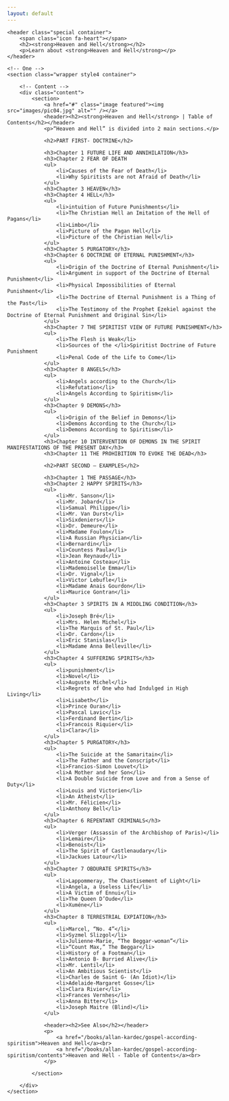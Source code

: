 ```yaml
---
layout: default
---
```


<!-- Main -->
<article id="main">

	<header class="special container">
		<span class="icon fa-heart"></span>
		<h2><strong>Heaven and Hell</strong></h2>
		<p>Learn about <strong>Heaven and Hell</strong></p>
	</header>

	<!-- One -->
	<section class="wrapper style4 container">

		<!-- Content -->
		<div class="content">
			<section>
				<a href="#" class="image featured"><img src="images/pic04.jpg" alt="" /></a>
				<header><h2><strong>Heaven and Hell</strong> | Table of Contents</h2></header>
				<p>“Heaven and Hell” is divided into 2 main sections.</p>
				
				<h2>PART FIRST- DOCTRINE</h2>

				<h3>Chapter 1 FUTURE LIFE AND ANNIHILATION</h3>
				<h3>Chapter 2 FEAR OF DEATH
				<ul>
					<li>Causes of the Fear of Death</li>
					<li>Why Spiritists are not Afraid of Death</li>
				</ul>
				<h3>Chapter 3 HEAVEN</h3>
				<h3>Chapter 4 HELL</h3>
				<ul>
					<li>intuition of Future Punishments</li>
					<li>The Christian Hell an Imitation of the Hell of Pagans</li>
					<li>Limbo</li>
					<li>Picture of the Pagan Hell</li>
					<li>Picture of the Christian Hell</li>
				</ul>
				<h3>Chapter 5 PURGATORY</h3>
				<h3>Chapter 6 DOCTRINE OF ETERNAL PUNISHMENT</h3>
				<ul>
					<li>Origin of the Doctrine of Eternal Punishment</li>
					<li>Argument in support of the Doctrine of Eternal Punishment</li>
					<li>Physical Impossibilities of Eternal Punishment</li>
					<li>The Doctrine of Eternal Punishment is a Thing of the Past</li>
					<li>The Testimony of the Prophet Ezekiel against the Doctrine of Eternal Punishment and Original Sin</li>
				</ul>
				<h3>Chapter 7 THE SPIRITIST VIEW OF FUTURE PUNISHMENT</h3>
				<ul>
					<li>The Flesh is Weak</li>
					<li>Sources of the </li>Spiritist Doctrine of Future Punishment
					<li>Penal Code of the Life to Come</li>
				</ul>
				<h3>Chapter 8 ANGELS</h3>
				<ul>
					<li>Angels according to the Church</li>
					<li>Refutation</li>
					<li>Angels According to Spiritism</li>
				</ul>
				<h3>Chapter 9 DEMONS</h3>
				<ul>
					<li>Origin of the Belief in Demons</li>
					<li>Demons According to the Church</li>
					<li>Demons According to Spiritism</li>
				</ul>
				<h3>Chapter 10 INTERVENTION OF DEMONS IN THE SPIRIT MANIFESTATIONS OF THE PRESENT DAY</h3>
				<h3>Chapter 11 THE PROHIBITION TO EVOKE THE DEAD</h3>
			
				<h2>PART SECOND – EXAMPLES</h2>
			
				<h3>Chapter 1 THE PASSAGE</h3>
				<h3>Chapter 2 HAPPY SPIRITS</h3>
				<ul>
					<li>Mr. Sanson</li>
					<li>Mr. Jobard</li>
					<li>Samual Philippe</li>
					<li>Mr. Van Durst</li>
					<li>Sixdeniers</li>
					<li>Dr. Demeure</li>
					<li>Madame Foulon</li>
					<li>A Russian Physician</li>
					<li>Bernardin</li>
					<li>Countess Paula</li>
					<li>Jean Reynaud</li>
					<li>Antoine Costeau</li>
					<li>Mademoiselle Emma</li>
					<li>Dr. Vignal</li>
					<li>Victor Lebufle</li>
					<li>Madame Anais Gourdon</li>
					<li>Maurice Gontran</li>
				</ul>
				<h3>Chapter 3 SPIRITS IN A MIDDLING CONDITION</h3>
				<ul>
					<li>Joseph Bré</li>
					<li>Mrs. Helen Michel</li>
					<li>The Marquis of St. Paul</li>
					<li>Dr. Cardon</li>
					<li>Eric Stanislas</li>
					<li>Madame Anna Belleville</li>
				</ul>
				<h3>Chapter 4 SUFFERING SPIRITS</h3>
				<ul>
					<li>punishment</li>
					<li>Novel</li>
					<li>Auguste Michel</li>
					<li>Regrets of One who had Indulged in High Living</li>
					<li>Lisabeth</li>
					<li>Prince Ouran</li>
					<li>Pascal Lavic</li>
					<li>Ferdinand Bertin</li>
					<li>Francois Riquier</li>
					<li>Clara</li>
				</ul>
				<h3>Chapter 5 PURGATORY</h3>
				<ul>
					<li>The Suicide at the Samaritain</li>
					<li>The Father and the Conscript</li>
					<li>Francios-Simon Louvet</li>
					<li>A Mother and her Son</li>
					<li>A Double Suicide from Love and from a Sense of Duty</li>
					<li>Louis and Victorien</li>
					<li>An Atheist</li>
					<li>Mr. Félicien</li>
					<li>Anthony Bell</li>
				</ul>
				<h3>Chapter 6 REPENTANT CRIMINALS</h3>
				<ul>
					<li>Verger (Assassin of the Archbishop of Paris)</li>
					<li>Lemaire</li>
					<li>Benoist</li>
					<li>The Spirit of Castlenaudary</li>
					<li>Jackues Latour</li>
				</ul>
				<h3>Chapter 7 OBDURATE SPIRITS</h3>
				<ul>
					<li>Lappommeray, The Chastisement of Light</li>
					<li>Angela, a Useless Life</li>
					<li>A Victim of Ennui</li>
					<li>The Queen D’Oude</li>
					<li>Xuméne</li>
				</ul>
				<h3>Chapter 8 TERRESTRIAL EXPIATION</h3>
				<ul>
					<li>Marcel, “No. 4”</li>
					<li>Syzmel Slizgol</li>
					<li>Julienne-Marie, “The Beggar-woman”</li>
					<li>“Count Max,” The Beggar</li>
					<li>History of a Footman</li>
					<li>Antonio B- Burried Alive</li>
					<li>Mr. Lentil</li>
					<li>An Ambitious Scientist</li>
					<li>Charles de Saint G- (An Idiot)</li>
					<li>Adelaide-Margaret Gosse</li>
					<li>Clara Rivier</li>
					<li>Frances Vernhes</li>
					<li>Anna Bitter</li>
					<li>Joseph Maitre (Blind)</li>
				</ul>
							
				<header><h2>See Also</h2></header>
				<p>
					<a href="/books/allan-kardec/gospel-according-spiritism">Heaven and Hell</a><br>
					<a href="/books/allan-kardec/gospel-according-spiritism/contents">Heaven and Hell - Table of Contents</a><br>
				</p>

			</section>

		</div>		
	</section>

</article>
